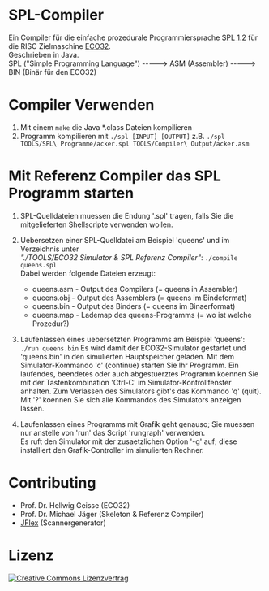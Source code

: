 # SPL-Compiler
Ein Compiler für die einfache prozedurale Programmiersprache [SPL 1.2](https://homepages.thm.de/~hg52/lv/compiler/praktikum/SPL-1.2.html) für die RISC Zielmaschine [ECO32](https://homepages.thm.de/~hg53/eco32/).  
Geschrieben in Java.  
SPL ("Simple Programming Language") -----> ASM (Assembler)  -----> BIN (Binär für den ECO32)


# Compiler Verwenden

1. Mit einem ``make`` die Java *.class Dateien kompilieren
2. Programm kompilieren mit ``./spl [INPUT] [OUTPUT]`` z.B.
``./spl TOOLS/SPL\ Programme/acker.spl TOOLS/Compiler\ Output/acker.asm``

# Mit Referenz Compiler das SPL Programm starten

1. SPL-Quelldateien muessen die Endung '.spl' tragen, falls Sie
   die mitgelieferten Shellscripte verwenden wollen.

2. Uebersetzen einer SPL-Quelldatei am Beispiel 'queens' und im Verzeichnis unter  
 *"./TOOLS/ECO32 Simulator & SPL Referenz Compiler"*:
   ``./compile queens.spl``  
   Dabei werden folgende Dateien erzeugt:
   * queens.asm  -  Output des Compilers (= queens in Assembler)
   * queens.obj  -  Output des Assemblers (= queens im Bindeformat)
   * queens.bin  -  Output des Binders (= queens im Binaerformat)
   * queens.map  -  Lademap des queens-Programms (= wo ist welche Prozedur?)

3. Laufenlassen eines uebersetzten Programms am Beispiel 'queens':
   ``./run queens.bin``
   Es wird damit der ECO32-Simulator gestartet und 'queens.bin' in den
   simulierten Hauptspeicher geladen. Mit dem Simulator-Kommando 'c'
   (continue) starten Sie Ihr Programm.
   Ein laufendes, beendetes oder auch abgestuerztes Programm koennen
   Sie mit der Tastenkombination 'Ctrl-C' im Simulator-Kontrollfenster
   anhalten.
   Zum Verlassen des Simulators gibt's das Kommando 'q' (quit).
   Mit '?' koennen Sie sich alle Kommandos des Simulators anzeigen
   lassen.

4. Laufenlassen eines Programms mit Grafik geht genauso; Sie muessen
   nur anstelle von 'run' das Script 'rungraph' verwenden.   
   Es ruft den Simulator mit der zusaetzlichen Option '-g' auf; diese installiert
   den Grafik-Controller im simulierten Rechner.


# Contributing
* Prof. Dr. Hellwig Geisse (ECO32)
* Prof. Dr. Michael Jäger (Skeleton & Referenz Compiler)
* [JFlex](https://homepages.thm.de/~hg52/lv/compiler/praktikum/jflex-manual.html) (Scannergenerator)


# Lizenz
[![Creative Commons Lizenzvertrag](https://i.creativecommons.org/l/by-sa/4.0/88x31.png)](http://creativecommons.org/licenses/by-sa/4.0/)  
